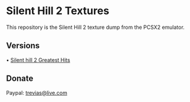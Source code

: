 # Silent Hill 2 Textures
This repository is the Silent Hill 2 texture dump from the PCSX2 emulator.

## Versions
• [Silent hill 2 Greatest Hits](SLUS-20228)

## Donate
 Paypal: trevias@live.com
